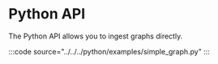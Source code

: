 
# Python API
The Python API allows you to ingest graphs directly. 

:::code source="../../../python/examples/simple_graph.py" :::
